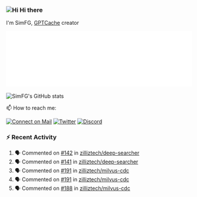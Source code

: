 ### <img src='https://qpluspicture.oss-cn-beijing.aliyuncs.com/6LjjQA/Hi.gif' alt='Hi' width="24"/> Hi there

I'm SimFG, [GPTCache](https://github.com/zilliztech/GPTCache) creator

![Metrics 👋](/metrics.plugin.followup.user.svg)

![SimFG's GitHub stats](https://github-readme-stats.vercel.app/api?username=SimFG&show_icons=true&theme=radical&count_private=true)

📫 How to reach me:

[![Connect on Mail](https://img.shields.io/badge/Ask%20me-anything-1abc9c.svg)](mailto:1142838399@qq.com)
[![Twitter](https://img.shields.io/twitter/follow/FogSim?style=social)](https://twitter.com/FogSim)
[![Discord](https://img.shields.io/discord/1092648432495251507?label=Discord&logo=discord)](https://discord.gg/Q8C6WEjSWV)

### :zap: Recent Activity

<!--START_SECTION:activity-->
1. 🗣 Commented on [#142](https://github.com/zilliztech/deep-searcher/issues/142) in [zilliztech/deep-searcher](https://github.com/zilliztech/deep-searcher)
2. 🗣 Commented on [#141](https://github.com/zilliztech/deep-searcher/issues/141) in [zilliztech/deep-searcher](https://github.com/zilliztech/deep-searcher)
3. 🗣 Commented on [#191](https://github.com/zilliztech/milvus-cdc/issues/191) in [zilliztech/milvus-cdc](https://github.com/zilliztech/milvus-cdc)
4. 🗣 Commented on [#191](https://github.com/zilliztech/milvus-cdc/issues/191) in [zilliztech/milvus-cdc](https://github.com/zilliztech/milvus-cdc)
5. 🗣 Commented on [#188](https://github.com/zilliztech/milvus-cdc/issues/188) in [zilliztech/milvus-cdc](https://github.com/zilliztech/milvus-cdc)
<!--END_SECTION:activity-->

